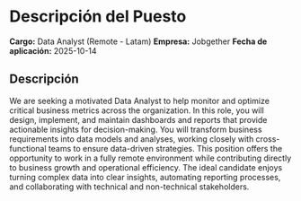# Descripción del Puesto

**Cargo:** Data Analyst (Remote - Latam)
**Empresa:** Jobgether
**Fecha de aplicación:** 2025-10-14

## Descripción

We are seeking a motivated Data Analyst to help monitor and optimize critical business metrics across the organization. In this role, you will design, implement, and maintain dashboards and reports that provide actionable insights for decision-making. You will transform business requirements into data models and analyses, working closely with cross-functional teams to ensure data-driven strategies. This position offers the opportunity to work in a fully remote environment while contributing directly to business growth and operational efficiency. 
The ideal candidate enjoys turning complex data into clear insights, automating reporting processes, and collaborating with technical and non-technical stakeholders.

